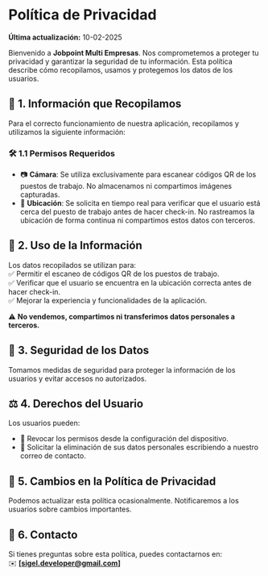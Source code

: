 # Política de Privacidad
**Última actualización:** 10-02-2025  

Bienvenido a **Jobpoint Multi Empresas**. Nos comprometemos a proteger tu privacidad y garantizar la seguridad de tu información. Esta política describe cómo recopilamos, usamos y protegemos los datos de los usuarios.

## 📌 1. Información que Recopilamos  
Para el correcto funcionamiento de nuestra aplicación, recopilamos y utilizamos la siguiente información:

### 🛠 1.1 Permisos Requeridos  
- 📷 **Cámara**: Se utiliza exclusivamente para escanear códigos QR de los puestos de trabajo. No almacenamos ni compartimos imágenes capturadas.  
- 📍 **Ubicación**: Se solicita en tiempo real para verificar que el usuario está cerca del puesto de trabajo antes de hacer check-in. No rastreamos la ubicación de forma continua ni compartimos estos datos con terceros.  

## 📄 2. Uso de la Información  
Los datos recopilados se utilizan para:  
✅ Permitir el escaneo de códigos QR de los puestos de trabajo.  
✅ Verificar que el usuario se encuentra en la ubicación correcta antes de hacer check-in.  
✅ Mejorar la experiencia y funcionalidades de la aplicación.  

⚠️ **No vendemos, compartimos ni transferimos datos personales a terceros.**  

## 🔐 3. Seguridad de los Datos  
Tomamos medidas de seguridad para proteger la información de los usuarios y evitar accesos no autorizados.  

## ⚖️ 4. Derechos del Usuario  
Los usuarios pueden:  
- 🔹 Revocar los permisos desde la configuración del dispositivo.  
- 🔹 Solicitar la eliminación de sus datos personales escribiendo a nuestro correo de contacto.  

## 🔄 5. Cambios en la Política de Privacidad  
Podemos actualizar esta política ocasionalmente. Notificaremos a los usuarios sobre cambios importantes.  

## 📧 6. Contacto  
Si tienes preguntas sobre esta política, puedes contactarnos en:  
✉️ **[sigel.developer@gmail.com]**  
